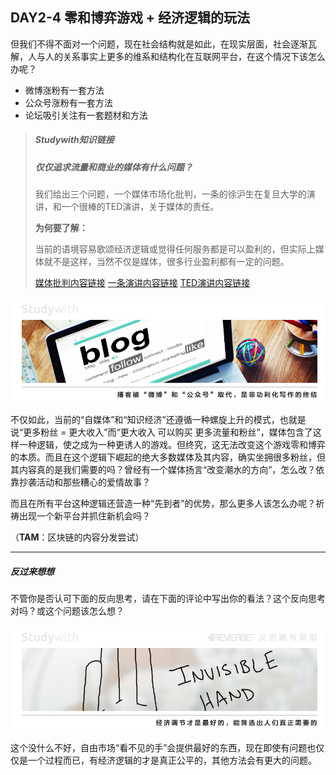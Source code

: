 ## DAY2-4 零和博弈游戏 + 经济逻辑的玩法

但我们不得不面对一个问题，现在社会结构就是如此，在现实层面，社会逐渐瓦解，人与人的关系事实上更多的维系和结构化在互联网平台，在这个情况下该怎么办呢？

* 微博涨粉有一套方法
* 公众号涨粉有一套方法
* 论坛吸引关注有一套题材和方法

> ##### Studywith知识链接
>
> ##### 仅仅追求流量和商业的媒体有什么问题？
>
> 我们给出三个问题，一个媒体市场化批判，一条的徐沪生在复旦大学的演讲，和一个很棒的TED演讲，关于媒体的责任。
>
> **为何要了解：**
>
> 当前的语境容易歌颂经济逻辑或觉得任何服务都是可以盈利的，但实际上媒体就不是这样，当然不仅是媒体，很多行业盈利都有一定的问题。
>
> [媒体批判内容链接](http://www.aisixiang.com/data/100183.html)  [一条演讲内容链接](http://www.aisixiang.com/data/90307.html) [ TED演讲内容链接](https://www.ted.com/talks/david_puttnam_what_happens_when_the_media_s_priority_is_profit)

![](/assets/12a.jpg)

不仅如此，当前的“自媒体”和“知识经济”还遵循一种螺旋上升的模式，也就是说“更多粉丝 = 更大收入”而“更大收入 可以购买 更多流量和粉丝”，媒体包含了这样一种逻辑，使之成为一种更诱人的游戏。但终究，这无法改变这个游戏零和博弈的本质。而且在这个逻辑下崛起的绝大多数媒体及其内容，确实坐拥很多粉丝，但其内容真的是我们需要的吗？曾经有一个媒体扬言“改变潮水的方向”，怎么改？依靠抄袭活动和那些糟心的爱情故事？

而且在所有平台这种逻辑还营造一种“先到者”的优势，那么更多人该怎么办呢？祈祷出现一个新平台并抓住新机会吗？

（**TAM**：区块链的内容分发尝试）

---

##### 反过来想想

不管你是否认可下面的反向思考，请在下面的评论中写出你的看法？这个反向思考对吗？或这个问题该怎么想？

![](/assets/34.jpg)

这个没什么不好，自由市场“看不见的手”会提供最好的东西，现在即使有问题也仅仅是一个过程而已，有经济逻辑的才是真正公平的，其他方法会有更大的问题。

